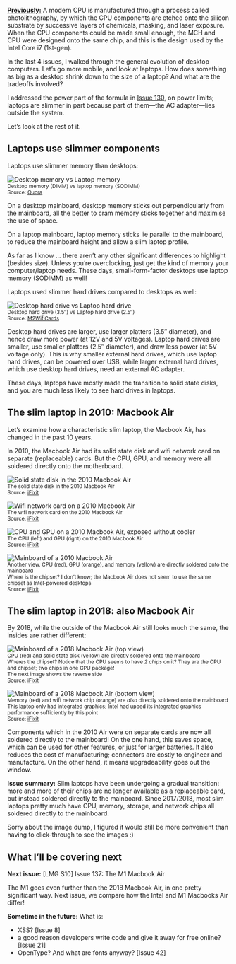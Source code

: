 [**Previously:**](https://buttondown.email/laymansguide/archive/) A modern CPU is manufactured through a process called photolithography, by which the CPU components are etched onto the silicon substrate by successive layers of chemicals, masking, and laser exposure. When the CPU components could be made small enough, the MCH and CPU were designed onto the same chip, and this is the design used by the Intel Core i7 (1st-gen).

In the last 4 issues, I walked through the general evolution of desktop computers. Let’s go more mobile, and look at laptops. How does something as big as a desktop shrink down to the size of a laptop? And what are the tradeoffs involved?

I addressed the power part of the formula in [Issue 130](https://buttondown.email/laymansguide/archive/lmg-s10-issue-130-power-limits/), on power limits; laptops are slimmer in part because part of them—the AC adapter—lies outside the system.

Let’s look at the rest of it.

## Laptops use slimmer components

Laptops use slimmer memory than desktops:

![Desktop memory vs Laptop memory](https://raw.githubusercontent.com/ngjunsiang/laymansguide/release/season11/issue136/issue136_01.jpg)<br />
<small>Desktop memory (DIMM) vs laptop memory (SODIMM)<br />Source: [Quora](https://www.quora.com/What-type-of-memory-module-is-used-in-a-desktop-and-laptop-computer)</small>

On a desktop mainboard, desktop memory sticks out perpendicularly from the mainboard, all the better to cram memory sticks together and maximise the use of space.

On a laptop mainboard, laptop memory sticks lie parallel to the mainboard, to reduce the mainboard height and allow a slim laptop profile.

As far as I know ... there aren’t any other significant differences to highlight (besides size). Unless you’re overclocking, just get the kind of memory your computer/laptop needs. These days, small-form-factor desktops use laptop memory (SODIMM) as well!

Laptops used slimmer hard drives compared to desktops as well:

![Desktop hard drive vs Laptop hard drive](https://raw.githubusercontent.com/ngjunsiang/laymansguide/release/season11/issue136/issue136_02.png)<br />
<small>Desktop hard drive (3.5″) vs Laptop hard drive (2.5″)<br />Source: [M2WifiCards](https://www.m2wificards.com/2-5-vs-3-5-hdd/)</small>

Desktop hard drives are larger, use larger platters (3.5″ diameter), and hence draw more power (at 12V and 5V voltages). Laptop hard drives are smaller, use smaller platters (2.5″ diameter), and draw less power (at 5V voltage only). This is why smaller external hard drives, which use laptop hard drives, can be powered over USB, while larger external hard drives, which use desktop hard drives, need an external AC adapter.

These days, laptops have mostly made the transition to solid state disks, and you are much less likely to see hard drives in laptops.

## The slim laptop in 2010: Macbook Air

Let’s examine how a characteristic slim laptop, the Macbook Air, has changed in the past 10 years.

In 2010, the Macbook Air had its solid state disk and wifi network card on separate (replaceable) cards. But the CPU, GPU, and memory were all soldered directly onto the motherboard.

![Solid state disk in the 2010 Macbook Air](https://raw.githubusercontent.com/ngjunsiang/laymansguide/release/season11/issue136/issue136_03.jpg)<br />
<small>The solid state disk in the 2010 Macbook Air<br />Source: [iFixit](https://www.ifixit.com/Teardown/MacBook+Air+11-Inch+Late+2010+Teardown/3745)</small>

![Wifi network card on a 2010 Macbook Air](https://raw.githubusercontent.com/ngjunsiang/laymansguide/release/season11/issue136/issue136_04.jpg)<br />
<small>The wifi network card on the 2010 Macbook Air<br />Source: [iFixit](https://www.ifixit.com/Teardown/MacBook+Air+11-Inch+Late+2010+Teardown/3745)</small>

![CPU and GPU on a 2010 Macbook Air, exposed without cooler](https://raw.githubusercontent.com/ngjunsiang/laymansguide/release/season11/issue136/issue136_05.jpg)<br />
<small>The CPU (left) and GPU (right) on the 2010 Macbook Air<br />Source: [iFixit](https://www.ifixit.com/Teardown/MacBook+Air+11-Inch+Late+2010+Teardown/3745)</small>

![Mainboard of a 2010 Macbook Air](https://raw.githubusercontent.com/ngjunsiang/laymansguide/release/season11/issue136/issue136_06.jpg)<br />
<small>Another view. CPU (red), GPU (orange), and memory (yellow) are directly soldered onto the mainboard<br />Where is the chipset? I don’t know; the Macbook Air does not seem to use the same chipset as Intel-powered desktops<br />Source: [iFixit](https://www.ifixit.com/Teardown/MacBook+Air+11-Inch+Late+2010+Teardown/3745)</small>

## The slim laptop in 2018: also Macbook Air

By 2018, while the outside of the Macbook Air still looks much the same, the insides are rather different:

![Mainboard of a 2018 Macbook Air (top view)](https://raw.githubusercontent.com/ngjunsiang/laymansguide/release/season11/issue136/issue136_07.jpg)<br />
<small>CPU (red) and solid state disk (yellow) are directly soldered onto the mainboard<br />Wheres the chipset? Notice that the CPU seems to have *2 chips* on it? They are the CPU and chipset; two chips in one CPU package!<br />The next image shows the reverse side<br />Source: [iFixit](https://www.ifixit.com/Teardown/MacBook+Air+13-Inch+Retina+2018+Teardown/115201)</small>

![Mainboard of a 2018 Macbook Air (bottom view)](https://raw.githubusercontent.com/ngjunsiang/laymansguide/release/season11/issue136/issue136_08.jpg)<br />
<small>Memory (red) and wifi network chip (orange) are *also* directly soldered onto the mainboard<br />This laptop only had integrated graphics; Intel had upped its integrated graphics performance sufficiently by this point<br />Source: [iFixit](https://www.ifixit.com/Teardown/MacBook+Air+13-Inch+Retina+2018+Teardown/115201)</small>

Components which in the 2010 Air were on separate cards are now all soldered directly to the mainboard! On the one hand, this saves space, which can be used for other features, or just for larger batteries. It also reduces the cost of manufacturing; connectors are costly to engineer and manufacture. On the other hand, it means upgradeability goes out the window.

**Issue summary:** Slim laptops have been undergoing a gradual transition: more and more of their chips are no longer available as a replaceable card, but instead soldered directly to the mainboard. Since 2017/2018, most slim laptops pretty much have CPU, memory, storage, and network chips all soldered directly to the mainboard.

Sorry about the image dump, I figured it would still be more convenient than having to click-through to see the images :)

## What I’ll be covering next

**Next issue:** [LMG S10] Issue 137: The M1 Macbook Air

The M1 goes even further than the 2018 Macbook Air, in one pretty significant way. Next issue, we compare how the Intel and M1 Macbooks Air differ!

**Sometime in the future:** What is:

- XSS? [Issue 8]
- a good reason developers write code and give it away for free online? [Issue 21]
- OpenType? And what are fonts anyway? [Issue 42]
